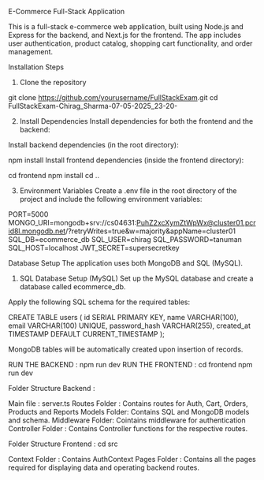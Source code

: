 E-Commerce Full-Stack Application

This is a full-stack e-commerce web application, built using Node.js and Express for the backend, and Next.js for the frontend. The app includes user authentication, product catalog, shopping cart functionality, and order management.

Installation Steps
1. Clone the repository

git clone https://github.com/yourusername/FullStackExam<yourname><dateofsubmission>.git
cd FullStackExam-Chirag_Sharma-07-05-2025_23-20-

2. Install Dependencies
Install dependencies for both the frontend and the backend:

Install backend dependencies (in the root directory):


npm install
Install frontend dependencies (inside the frontend directory):

cd frontend
npm install
cd ..


3. Environment Variables
Create a .env file in the root directory of the project and include the following environment variables:

PORT=5000
MONGO_URI=mongodb+srv://cs04631:PuhZ2xcXymZtWpWx@cluster01.pcrid8l.mongodb.net/?retryWrites=true&w=majority&appName=cluster01
SQL_DB=ecommerce_db
SQL_USER=chirag
SQL_PASSWORD=tanuman
SQL_HOST=localhost
JWT_SECRET=supersecretkey


Database Setup
The application uses both MongoDB and SQL (MySQL).

1. SQL Database Setup (MySQL)
Set up the MySQL database and create a database called ecommerce_db.

Apply the following SQL schema for the required tables:


CREATE TABLE users (
  id SERIAL PRIMARY KEY,
  name VARCHAR(100),
  email VARCHAR(100) UNIQUE,
  password_hash VARCHAR(255),
  created_at TIMESTAMP DEFAULT CURRENT_TIMESTAMP
);

MongoDB tables will be automatically created upon insertion of records.


RUN THE BACKEND : npm run dev
RUN THE FRONTEND : cd frontend npm run dev

Folder Structure Backend : 

Main file : server.ts
Routes Folder : Contains routes for Auth, Cart, Orders, Products and Reports
Models Folder: Contains SQL and MongoDB models and schema.
Middleware Folder: Cointains middleware for authentication
Controller Folder : Contains Controller functions for the respective routes.

Folder Structure Frontend : 
cd src

Context Folder : Contains AuthContext
Pages Folder : Contains all the pages required for displaying data and operating backend routes.


